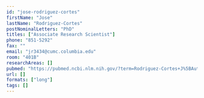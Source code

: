 ```yaml
---
id: "jose-rodriguez-cortes"
firstName: "Jose"
lastName: "Rodriguez-Cortes"
postNominalLetters: "PhD"
titles: ["Associate Research Scientist"]
phone: "851-5292"
fax: ""
email: "jr3434@cumc.columbia.edu"
room: "401B"
researchAreas: []
pubmed: "https://pubmed.ncbi.nlm.nih.gov/?term=Rodriguez-Cortes+J%5BAuthor%5D"
url: []
formats: ["long"]
tags: []
---
```

